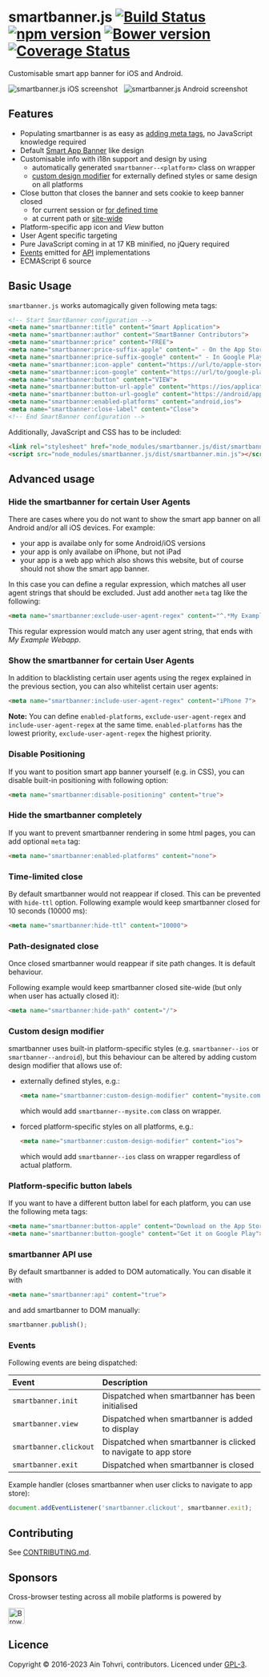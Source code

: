 # smartbanner.js [![Build Status](https://github.com/ain/smartbanner.js/workflows/Node.js%20CI/badge.svg)](https://github.com/ain/smartbanner.js/actions?query=workflow%3A%22Node.js+CI%22) [![npm version](https://badge.fury.io/js/smartbanner.js.svg)](https://badge.fury.io/js/smartbanner.js) [![Bower version](https://badge.fury.io/bo/smartbanner.js.svg)](https://badge.fury.io/bo/smartbanner.js) [![Coverage Status](https://coveralls.io/repos/github/ain/smartbanner.js/badge.svg?branch=main)](https://coveralls.io/github/ain/smartbanner.js?branch=main)
Customisable smart app banner for iOS and Android.

![smartbanner.js iOS screenshot](https://github.com/ain/smartbanner.js/raw/main/screenshot-ios.png) &nbsp; ![smartbanner.js Android screenshot](https://github.com/ain/smartbanner.js/raw/main/screenshot-android.png)

## Features

- Populating smartbanner is as easy as [adding meta tags](#basic-usage), no JavaScript knowledge required
- Default [Smart App Banner](https://developer.apple.com/library/ios/documentation/AppleApplications/Reference/SafariWebContent/PromotingAppswithAppBanners/PromotingAppswithAppBanners.html) like design
- Customisable info with i18n support and design by using
  - automatically generated `smartbanner--<platform>` class on wrapper
  - [custom design modifier](#custom-design-modifier) for externally defined styles or same design on all platforms
- Close button that closes the banner and sets cookie to keep banner closed
  - for current session or [for defined time](#time-limited-close)
  - at current path or [site-wide](#path-designated-close)
- Platform-specific app icon and _View_ button
- User Agent specific targeting
- Pure JavaScript coming in at 17 KB minified, no jQuery required
- [Events](#events) emitted for [API](#smartbanner-api-use) implementations
- ECMAScript 6 source

## Basic Usage

`smartbanner.js` works automagically given following meta tags:

```html
<!-- Start SmartBanner configuration -->
<meta name="smartbanner:title" content="Smart Application">
<meta name="smartbanner:author" content="SmartBanner Contributors">
<meta name="smartbanner:price" content="FREE">
<meta name="smartbanner:price-suffix-apple" content=" - On the App Store">
<meta name="smartbanner:price-suffix-google" content=" - In Google Play">
<meta name="smartbanner:icon-apple" content="https://url/to/apple-store-icon.png">
<meta name="smartbanner:icon-google" content="https://url/to/google-play-icon.png">
<meta name="smartbanner:button" content="VIEW">
<meta name="smartbanner:button-url-apple" content="https://ios/application-url">
<meta name="smartbanner:button-url-google" content="https://android/application-url">
<meta name="smartbanner:enabled-platforms" content="android,ios">
<meta name="smartbanner:close-label" content="Close">
<!-- End SmartBanner configuration -->
```

Additionally, JavaScript and CSS has to be included:

```html
<link rel="stylesheet" href="node_modules/smartbanner.js/dist/smartbanner.min.css">
<script src="node_modules/smartbanner.js/dist/smartbanner.min.js"></script>
```

## Advanced usage

### Hide the smartbanner for certain User Agents

There are cases where you do not want to show the smart app banner on all Android and/or all iOS devices. For example:
* your app is availabe only for some Android/iOS versions
* your app is only availabe on iPhone, but not iPad
* your app is a web app which also shows this website, but of course should not show the smart app banner.

In this case you can define a regular expression, which matches all user agent strings that should be excluded. Just add another `meta` tag like the following:
```html
<meta name="smartbanner:exclude-user-agent-regex" content="^.*My Example Webapp$">
```
This regular expression would match any user agent string, that ends with *My Example Webapp*.

### Show the smartbanner for certain User Agents

In addition to blacklisting certain user agents using the regex explained in the previous section, you can also whitelist certain user agents:
```html
<meta name="smartbanner:include-user-agent-regex" content="iPhone 7">
```

**Note:** You can define `enabled-platforms`, `exclude-user-agent-regex` and `include-user-agent-regex` at the same time. `enabled-platforms` has the lowest priority, `exclude-user-agent-regex` the highest priority.

### Disable Positioning

If you want to position smart app banner yourself (e.g. in CSS), you can disable built-in positioning with following option:
```html
<meta name="smartbanner:disable-positioning" content="true">
```

### Hide the smartbanner completely

If you want to prevent smartbanner rendering in some html pages, you can add optional `meta` tag:

```html
<meta name="smartbanner:enabled-platforms" content="none">
```

### Time-limited close

By default smartbanner would not reappear if closed. This can be prevented with `hide-ttl` option. Following example would keep smartbanner closed for 10 seconds (10000 ms):

```html
<meta name="smartbanner:hide-ttl" content="10000">
```

### Path-designated close

Once closed smartbanner would reappear if site path changes. It is default behaviour.

Following example would keep smartbanner closed site-wide (but only when user has actually closed it):

```html
<meta name="smartbanner:hide-path" content="/">
```

### Custom design modifier

smartbanner uses built-in platform-specific styles (e.g. `smartbanner--ios` or `smartbanner--android`), but this behaviour can be altered by adding custom design modifier that allows use of:

- externally defined styles, e.g.:

    ```html
    <meta name="smartbanner:custom-design-modifier" content="mysite.com">
    ```

    which would add `smartbanner--mysite.com` class on wrapper.

- forced platform-specific styles on all platforms, e.g.:

    ```html
    <meta name="smartbanner:custom-design-modifier" content="ios">
    ```

    which would add `smartbanner--ios` class on wrapper regardless of actual platform.

### Platform-specific button labels
If you want to have a different button label for each platform, you can use the following meta tags:
```html
<meta name="smartbanner:button-apple" content="Download on the App Store">
<meta name="smartbanner:button-google" content="Get it on Google Play">
```

### smartbanner API use

By default smartbanner is added to DOM automatically. You can disable it with

```html
<meta name="smartbanner:api" content="true">
```

and add smartbanner to DOM manually:

```js
smartbanner.publish();
```

### Events

Following events are being dispatched:

| Event                  | Description                                                     |
| :-----                 | :-----------                                                    |
| `smartbanner.init`     | Dispatched when smartbanner has been initialised                |
| `smartbanner.view`     | Dispatched when smartbanner is added to display                 |
| `smartbanner.clickout` | Dispatched when smartbanner is clicked to navigate to app store |
| `smartbanner.exit`     | Dispatched when smartbanner is closed                           |

Example handler (closes smartbanner when user clicks to navigate to app store):

```js
document.addEventListener('smartbanner.clickout', smartbanner.exit);
```

## Contributing

See [CONTRIBUTING.md](CONTRIBUTING.md).

## Sponsors

Cross-browser testing across all mobile platforms is powered by

<a href="https://www.browserstack.com" title="BrowserStack"><img src="https://raw.githubusercontent.com/ain/smartbanner.js/main/browserstack.svg" height="32px" alt="BrowserStack"></a>

## Licence

Copyright © 2016-2023 Ain Tohvri, contributors. Licenced under [GPL-3](https://raw.githubusercontent.com/ain/smartbanner.js/main/LICENSE).
